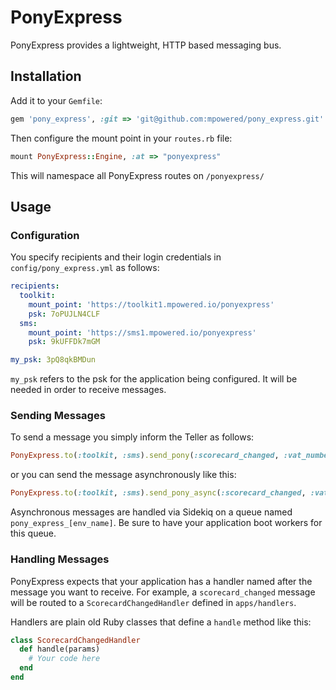 # PonyExpress

PonyExpress provides a lightweight, HTTP based messaging bus.

## Installation

Add it to your `Gemfile`:

```ruby
gem 'pony_express', :git => 'git@github.com:mpowered/pony_express.git'
```

Then configure the mount point in your `routes.rb` file:

```ruby
mount PonyExpress::Engine, :at => "ponyexpress"
```

This will namespace all PonyExpress routes on `/ponyexpress/`


## Usage
### Configuration
You specify recipients and their login credentials in `config/pony_express.yml` as follows:

```yaml
recipients:
  toolkit:
    mount_point: 'https://toolkit1.mpowered.io/ponyexpress'
    psk: 7oPUJLN4CLF
  sms:
    mount_point: 'https://sms1.mpowered.io/ponyexpress'
    psk: 9kUFFDk7mGM

my_psk: 3pQ8qkBMDun
```

`my_psk` refers to the psk for the application being configured. It will be needed in order to receive messages.

### Sending Messages
To send a message you simply inform the Teller as follows:

```ruby
PonyExpress.to(:toolkit, :sms).send_pony(:scorecard_changed, :vat_number => 442322342)
```

or you can send the message asynchronously like this:

```ruby
PonyExpress.to(:toolkit, :sms).send_pony_async(:scorecard_changed, :vat_number => 442322342)
```

Asynchronous messages are handled via Sidekiq on a queue named `pony_express_[env_name]`. Be sure to have your
application boot workers for this queue.

### Handling Messages
PonyExpress expects that your application has a handler named after the message you want to receive.
For example, a `scorecard_changed` message will be routed to a `ScorecardChangedHandler` defined in `apps/handlers`.

Handlers are plain old Ruby classes that define a `handle` method like this:

``` ruby
class ScorecardChangedHandler
  def handle(params)
    # Your code here
  end
end
```
